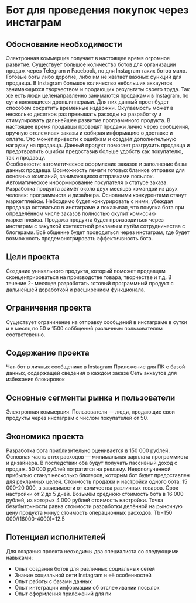 # Бот для проведения покупок через инстаграм
## Обоснование необходимости
Электронная коммерция получает в настоящее время огромное развитие. Существует большое количество ботов для организации продаж через Telegram и Facebook, но для Instagram таких ботов мало. Готовые боты либо дорогие, либо им не хватает важных функций для продавца. 
В Instagram большое количество небольших аккаунтов занимающихся творчеством и продающих результаты своего труда. Так же есть люди целенаправленно занимаются продажами в Instagram, по сути являющиеся дропшипперами. Для них данный проет будет способом сократить временные издержки. Окупаемость может в несколько десятков раз превышать расходы на разработку и стимулировать дальнейшее развитие программного продукта.
В настоящее время продавцы проводят продажи лично через сообщения, вручную отслеживая заказы и собирая информацию о доставке и оплате. Это может привести к ошибкам и создаёт дополнительную нагрузку на продавца. 
Данный продукт помогает разгрузить продавца и предотвратить ошибки предоставив больше удобств как покупателю, так и продавцу.  
Особенности: автоматическое оформление заказов и заполнение базы данных продавца. Возможность печати готовых бланков отправки для основных компаний, занимающихся отправками посылок. Автоматическое информирование покупателя о статусе заказа. 
Разработка продукта займёт около двух месяцев командой из двух человек: программиста и дизайнера.
Основными конкурентами станут маркетплейсы. Небходимо будет конкурировать с ними, убеждая продавца оставаться в инстаграме и показывая, что покупка бота при определённом числе заказов полностью окупит комиссию маркетплейса.
Продажа продукта будет производиться через инстаграм с закупкой контекстной рекламы и путём сотрудничества с блогерами. Всё общение будет проводиться через инстаграм, где будет возможность продемонстрировать эффектичвность бота.
## Цели проекта
Создание уникального продукта, который поможет продавцам сконцентрироваться на производстве товара, творчестве и т.д. В течение 2- месяцев разработать готовый программный продукт с дальнейшей доработкой и расширением функционала.
## Ограничения проекта
Существует ограничение на отправку сообщений в инстаграме в сутки и в месяц по 50 и 1500 соббщений различным пользователям соответсвенно.
## Содержание проекта
Чат-бот в личных сообщениях в Instagram
Приложение для ПК с базой данных, содержащей сведения о каждом заказе
Сеть аккаутов для избежания блокировок
## Основные сегменты рынка и пользователи
Электронная коммерция. Пользователи — люди, продающие свои продукты через инстаграм с числом покупателей от 50.
## Экономика проекта
Разработка бота приблизительно оценивается в 150 000 рублей. Основная часть этих расходов — минимальная зарплата программиста и дизайнера. В последствии оба будут получать пассивный доход с продаж. 50 000 рублей потратится на рекламу. Недополученной прибылью станут несколько блогеров, которым бот будет предоставлен для рекламных целей.
Стоимость продажи и настройки одного бота: 15 000-20 000, в зависимости от количества различных товаров. Срок настройки от 2 до 5 дней.
Возьмём среднюю стоимость бота в 16 000 рублей, из которых 4 000 рублей стоимость настройки.
Точка безубыточности равна стоимости разработки делённой на рыночную цену продукта минус стоимость операционных расходов. Tb=150 000/(16000-4000)=12.5
## Потенциал исполнителей
Для создания проекта неоходимы два специалиста со следующими навыками:
* Опыт создания ботов для различных социальных сетей
* Знание социальной сети Instagram и её особенностей
* Опыт работы с базами данных
* Опыт интеграции информации об отслеживании посылок
* Опыт оформления приложений для пк
